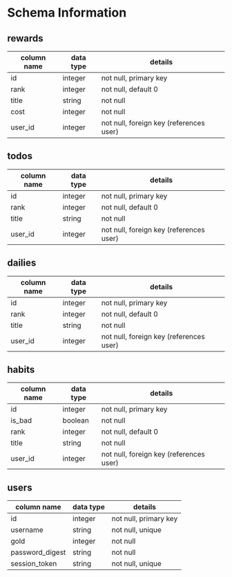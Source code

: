 # Schema Information

## rewards
column name | data type | details
------------|-----------|-----------------------
id          | integer   | not null, primary key
rank        | integer   | not null, default 0
title       | string    | not null
cost        | integer   | not null
user_id     | integer   | not null, foreign key (references user)

## todos
column name | data type | details
------------|-----------|-----------------------
id          | integer   | not null, primary key
rank        | integer   | not null, default 0
title       | string    | not null
user_id     | integer   | not null, foreign key (references user)

## dailies
column name | data type | details
------------|-----------|-----------------------
id          | integer   | not null, primary key
rank        | integer   | not null, default 0
title       | string    | not null
user_id     | integer   | not null, foreign key (references user)

## habits
column name | data type | details
------------|-----------|-----------------------
id          | integer   | not null, primary key
is_bad      | boolean   | not null
rank        | integer   | not null, default 0
title       | string    | not null
user_id     | integer   | not null, foreign key (references user)

## users
column name     | data type | details
----------------|-----------|-----------------------
id              | integer   | not null, primary key
username        | string    | not null, unique
gold            | integer   | not null
password_digest | string    | not null
session_token   | string    | not null, unique
